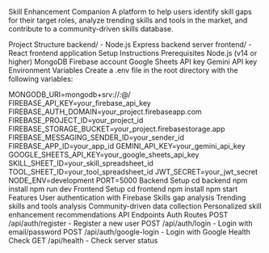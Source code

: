 Skill Enhancement Companion
A platform to help users identify skill gaps for their target roles, analyze trending skills and tools in the market, and contribute to a community-driven skills database.

Project Structure
backend/ - Node.js Express backend server
frontend/ - React frontend application
Setup Instructions
Prerequisites
Node.js (v14 or higher)
MongoDB
Firebase account
Google Sheets API key
Gemini API key
Environment Variables
Create a .env file in the root directory with the following variables:

MONGODB_URI=mongodb+srv://<username>:<password>@<cluster>/<database>
FIREBASE_API_KEY=your_firebase_api_key
FIREBASE_AUTH_DOMAIN=your_project.firebaseapp.com
FIREBASE_PROJECT_ID=your_project_id
FIREBASE_STORAGE_BUCKET=your_project.firebasestorage.app
FIREBASE_MESSAGING_SENDER_ID=your_sender_id
FIREBASE_APP_ID=your_app_id
GEMINI_API_KEY=your_gemini_api_key
GOOGLE_SHEETS_API_KEY=your_google_sheets_api_key
SKILL_SHEET_ID=your_skill_spreadsheet_id
TOOL_SHEET_ID=your_tool_spreadsheet_id
JWT_SECRET=your_jwt_secret
NODE_ENV=development
PORT=5000
Backend Setup
cd backend
npm install
npm run dev
Frontend Setup
cd frontend
npm install
npm start
Features
User authentication with Firebase
Skills gap analysis
Trending skills and tools analysis
Community-driven data collection
Personalized skill enhancement recommendations
API Endpoints
Auth Routes
POST /api/auth/register - Register a new user
POST /api/auth/login - Login with email/password
POST /api/auth/google-login - Login with Google
Health Check
GET /api/health - Check server status
